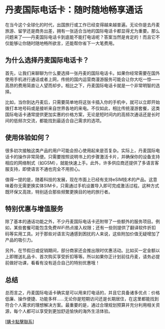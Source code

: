 # 丹麦国际电话卡：随时随地畅享通话

在当今这个全球化的时代，出国旅行或工作已经变得越来越普遍。无论你是去丹麦旅游、留学还是商务出差，拥有一张适合当地的国际电话卡都显得尤为重要。那么问题来了——丹麦国际电话卡到底能不能打电话呢？答案当然是肯定的！而且它不仅能够让你随时随地畅所欲言，还能帮你省下一大笔费用。

## 为什么选择丹麦国际电话卡？

首先，让我们来聊聊为什么要选择一张丹麦的国际电话卡。如果你经常需要在国外使用手机进行通话或者上网，传统的国内运营商漫游服务可能会让你大吃一惊——高昂的费用简直让人望而却步。相比之下，丹麦国际电话卡就是一个非常明智的选择。

比如，当你到达丹麦后，只需要简单地将这张卡插入你的手机中，就可以立即开始拨打本地号码或是接听来自世界各地的来电。不仅如此，相比传统漫游套餐，这类国际电话卡通常提供更加实惠的价格方案，无论是短时间内的高频次通话还是长时间的低频次交流，都能找到最适合自己需求的选项。

## 使用体验如何？

很多初次接触这类产品的用户可能会担心使用起来是否复杂。实际上，丹麦国际电话卡的操作非常简便。只需要按照说明书上的步骤激活卡片，并确保你的设备支持相应的网络制式（如GSM），就能快速上手。此外，许多供应商还提供了多语言客服支持，即使语言不通也完全不用担心。

值得一提的是，随着科技的发展，现在市面上已经有支持eSIM技术的产品。这意味着你无需更换实体SIM卡，只需通过手机设置导入即可完成激活过程。这种方式既环保又高效，特别适合那些频繁更换目的地的旅行者。

## 特别优惠与增值服务

除了基本的通话功能之外，不少丹麦国际电话卡还附带了一些额外的服务项目。例如，某些套餐可能包含免费WiFi热点接入权限；还有一些则提供了翻译软件折扣码等实用工具。对于那些对语言沟通感到困扰的人来说，这些附加价值无疑增加了产品的吸引力。

另外，在节假日或促销期间，部分商家还会推出限时优惠活动。比如买一定金额以上即赠送礼品卡、首次购买享受折扣等等。所以如果你正计划前往丹麦，请务必提前做好功课，看看有没有适合自己的特别优惠哦！

## 总结

总而言之，丹麦国际电话卡确实是可以用来打电话的，并且它具备诸多优点：价格低廉、操作便捷、功能多样……无论你是短期访问还是长期居住，在这里都能找到符合个人需求的理想解决方案。最重要的是，通过合理规划预算并充分利用相关资源，每个人都可以享受到更加舒适愉快的海外生活体验。

[[購卡點擊聯系](https://t.me/s/esim1088)]
